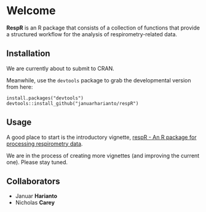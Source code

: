 # Welcome

**RespR** is an R package that consists of a collection of functions that provide a structured workflow for the analysis of respirometry-related data.


## Installation
We are currently about to submit to CRAN.

Meanwhile, use the `devtools` package to grab the developmental version from here:

    install.packages("devtools")
    devtools::install_github("januarharianto/respR")


## Usage
A good place to start is the introductory vignette, [respR - An R package for processing respirometry data](https://januarharianto.github.io/respR/).

We are in the process of creating more vignettes (and improving the current one). Please stay tuned.

## Collaborators

- Januar **Harianto**
- Nicholas **Carey**
